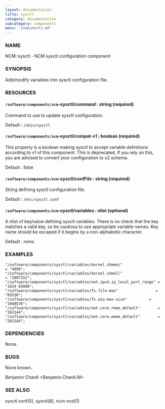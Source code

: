 ```yaml
---
layout: documentation
title: sysctl
category: documentation
subcategory: components
menu: 'components.md'
---
```

### NAME

NCM::sysctl - NCM sysctl configuration component

### SYNOPSIS

Add/modify variables into sysctl configuration file.

### RESOURCES

#### `/software/components/ncm`-sysctl/command : string (required)

Command to use to update sysctl configuration.

Default : `/sbin/sysctl`

#### `/software/components/ncm`-sysctl/compat-v1 : boolean (required)

This property is a boolean making sysctl to accept variable definitions according to v1 of this component. This
is deprecated. If you rely on this, you are advised to convert your configuration to v2 schema.

Default : false

#### `/software/components/ncm`-sysctl/confFile : string (required)

String defining sysctl configuration file.

Default : `/etc/sysctl.conf`

#### `/software/components/ncm`-sysctl/variables : nlist (optional)

A nlist of key/value defining sysctl variables. There is no check that the key matches a valid key, so be cautious
to use appropriate variable names. Key name should be escaped if it begins by a non-alphabetic character.

Default : none.

### EXAMPLES

    "/software/components/sysctl/variables/kernel.shmmni"                  = "4096";
    "/software/components/sysctl/variables/kernel.shmall"                  = "2097152";
    "/software/components/sysctl/variables/net.ipv4.ip_local_port_range" = "1024 65000";
    "/software/components/sysctl/variables/fs.file-max"                 = "65536";
    "/software/components/sysctl/variables/fs.aio-max-size"          = "1048576";
    "/software/components/sysctl/variables/net.core.rmem_default"        = "262144";
    "/software/components/sysctl/variables/net.core.wmem_default"        = "262144";

### DEPENDENCIES

None.

### BUGS

None known.

Benjamin Chardi &lt;Benjamin.Chardi.M&gt;

### SEE ALSO

sysctl.conf(5), sysctl(8), ncm-ncd(1)
